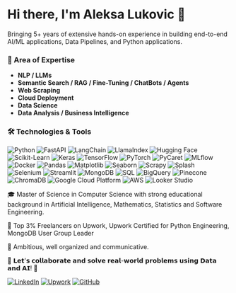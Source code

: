 # Hi there, I'm Aleksa Lukovic 👋

Bringing 5+ years of extensive hands-on experience in building end-to-end AI/ML applications, Data Pipelines, and Python applications.

### 🧠 Area of Expertise

- **NLP / LLMs**
- **Semantic Search / RAG / Fine-Tuning / ChatBots / Agents**
- **Web Scraping**
- **Cloud Deployment**
- **Data Science**
- **Data Analysis / Business Intelligence**

### 🛠️ Technologies & Tools

![Python](https://img.shields.io/badge/-Python-3776AB?logo=python&logoColor=white)
![FastAPI](https://img.shields.io/badge/-FastAPI-009688?logo=fastapi&logoColor=white)
![LangChain](https://img.shields.io/badge/-LangChain-000000?logo=langchain&logoColor=white)
![LlamaIndex](https://img.shields.io/badge/-LlamaIndex-000000?logo=llamaindex&logoColor=white)
![Hugging Face](https://img.shields.io/badge/-Hugging%20Face-FFDA4B?logo=huggingface&logoColor=black)
![Scikit-Learn](https://img.shields.io/badge/-Scikit--Learn-F7931E?logo=scikit-learn&logoColor=white)
![Keras](https://img.shields.io/badge/-Keras-D00000?logo=keras&logoColor=white)
![TensorFlow](https://img.shields.io/badge/-TensorFlow-FF6F00?logo=tensorflow&logoColor=white)
![PyTorch](https://img.shields.io/badge/-PyTorch-EE4C2C?logo=pytorch&logoColor=white)
![PyCaret](https://img.shields.io/badge/-PyCaret-000000?logo=pycaret&logoColor=white)
![MLflow](https://img.shields.io/badge/-MLflow-0194E2?logo=mlflow&logoColor=white)
![Docker](https://img.shields.io/badge/-Docker-2496ED?logo=docker&logoColor=white)
![Pandas](https://img.shields.io/badge/-Pandas-150458?logo=pandas&logoColor=white)
![Matplotlib](https://img.shields.io/badge/-Matplotlib-000000?logo=matplotlib&logoColor=white)
![Seaborn](https://img.shields.io/badge/-Seaborn-3776AB?logo=seaborn&logoColor=white)
![Scrapy](https://img.shields.io/badge/-Scrapy-000000?logo=scrapy&logoColor=white)
![Splash](https://img.shields.io/badge/-Splash-000000?logo=splash&logoColor=white)
![Selenium](https://img.shields.io/badge/-Selenium-43B02A?logo=selenium&logoColor=white)
![Streamlit](https://img.shields.io/badge/-Streamlit-FF4B4B?logo=streamlit&logoColor=white)
![MongoDB](https://img.shields.io/badge/-MongoDB-47A248?logo=mongodb&logoColor=white)
![SQL](https://img.shields.io/badge/-SQL-000000?logo=sql&logoColor=white)
![BigQuery](https://img.shields.io/badge/-BigQuery-4285F4?logo=google-bigquery&logoColor=white)
![Pinecone](https://img.shields.io/badge/-Pinecone-000000?logo=pinecone&logoColor=white)
![ChromaDB](https://img.shields.io/badge/-ChromaDB-000000?logo=chromadb&logoColor=white)
![Google Cloud Platform](https://img.shields.io/badge/-Google%20Cloud%20Platform-4285F4?logo=google-cloud&logoColor=white)
![AWS](https://img.shields.io/badge/AWS-%23FF9900.svg?logo=amazon-web-services&logoColor=white)
![Looker Studio](https://img.shields.io/badge/-Looker%20Studio-4285F4?logo=looker&logoColor=white)

🎓 Master of Science in Computer Science with strong educational background in Artificial Intelligence, Mathematics, Statistics and Software Engineering.

🚀 Top 3% Freelancers on Upwork, Upwork Certified for Python Engineering, MongoDB User Group Leader

🌟 Ambitious, well organized and communicative.

👋 𝗟𝗲𝘁'𝘀 𝗰𝗼𝗹𝗹𝗮𝗯𝗼𝗿𝗮𝘁𝗲 𝗮𝗻𝗱 𝘀𝗼𝗹𝘃𝗲 𝗿𝗲𝗮𝗹-𝘄𝗼𝗿𝗹𝗱 𝗽𝗿𝗼𝗯𝗹𝗲𝗺𝘀 𝘂𝘀𝗶𝗻𝗴 𝗗𝗮𝘁𝗮 𝗮𝗻𝗱 𝗔𝗜! 👋

[![LinkedIn](https://custom-icon-badges.demolab.com/badge/LinkedIn-0A66C2?logo=linkedin-white&logoColor=fff)](https://www.linkedin.com/in/aleksa-lukovic/)
[![Upwork](https://img.shields.io/badge/Upwork-6FDA44?logo=upwork&logoColor=fff)](https://www.upwork.com/freelancers/~01c832d2d60285152e)
[![GitHub](https://img.shields.io/badge/GitHub-%23121011.svg?logo=github&logoColor=white)](https://github.com/lukovicaleksa)
